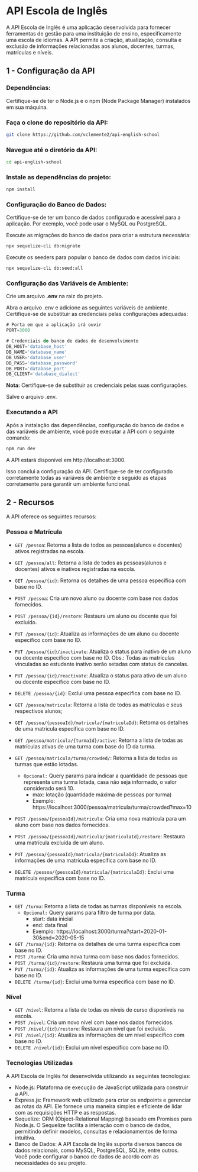 # API Escola de Inglês

A API Escola de Inglês é uma aplicação desenvolvida para fornecer ferramentas de
gestão para uma instituição de ensino, especificamente uma escola de idiomas. A
API permite a criação, atualização, consulta e exclusão de informações
relacionadas aos alunos, docentes, turmas, matrículas e níveis.

## **1 - Configuração da API**

### **Dependências:**

Certifique-se de ter o Node.js e o npm (Node Package Manager) instalados em sua
máquina.

### **Faça o clone do repositório da API:**

```bash
git clone https://github.com/vclemente2/api-english-school
```

### **Navegue até o diretório da API:**

```bash
cd api-english-school
```

### **Instale as dependências do projeto:**

```bash
npm install
```

### **Configuração do Banco de Dados:**

Certifique-se de ter um banco de dados configurado e acessível para a aplicação.
Por exemplo, você pode usar o MySQL ou PostgreSQL.

Execute as migrações do banco de dados para criar a estrutura necessária:

```bash
npx sequelize-cli db:migrate
```

Execute os seeders para popular o banco de dados com dados iniciais:

```bash
npx sequelize-cli db:seed:all
```

### **Configuração das Variáveis de Ambiente:**

Crie um arquivo **.env** na raiz do projeto.

Abra o arquivo .env e adicione as seguintes variáveis de ambiente. Certifique-se
de substituir as credenciais pelas configurações adequadas:

```Javascript
# Porta em que a aplicação irá ouvir
PORT=3000

# Credenciais do banco de dados de desenvolvimento
DB_HOST='database_host'
DB_NAME='database_name'
DB_USER='database_user'
DB_PASS='database_password'
DB_PORT='database_port'
DB_CLIENT='database_dialect'
```

**Nota:** Certifique-se de substituir as credenciais pelas suas configurações.

Salve o arquivo .env.

### **Executando a API**

Após a instalação das dependências, configuração do banco de dados e das
variáveis de ambiente, você pode executar a API com o seguinte comando:

```bash
npm run dev
```

A API estará disponível em http://localhost:3000.

Isso conclui a configuração da API. Certifique-se de ter configurado
corretamente todas as variáveis de ambiente e seguido as etapas corretamente
para garantir um ambiente funcional.

## **2 - Recursos**

A API oferece os seguintes recursos:

### Pessoa e Matrícula

- `GET /pessoa`: Retorna a lista de todos as pessoas(alunos e docentes) ativos
  registradas na escola.
- `GET /pessoa/all`: Retorna a lista de todos as pessoas(alunos e docentes)
  ativos e inativos registradas na escola.
- `GET /pessoa/{id}`: Retorna os detalhes de uma pessoa específica com base no
  ID.
- `POST /pessoa`: Cria um novo aluno ou docente com base nos dados fornecidos.
- `POST /pessoa/{id}/restore`: Restaura um aluno ou docente que foi excluído.
- `PUT /pessoa/{id}`: Atualiza as informações de um aluno ou docente específico
  com base no ID.
- `PUT /pessoa/{id}/inactivate`: Atualiza o status para inativo de um aluno ou
  docente específico com base no ID. Obs.: Todas as matrículas vinculadas ao
  estudante inativo serão setadas com status de cancelas.
- `PUT /pessoa/{id}/reactivate`: Atualiza o status para ativo de um aluno ou
  docente específico com base no ID.
- `DELETE /pessoa/{id}`: Exclui uma pessoa específica com base no ID.

- `GET /pessoa/matricula`: Retorna a lista de todos as matriculas e seus
  respectivos alunos;
- `GET /pessoa/{pessoaId}/matricula/{matriculaId}`: Retorna os detalhes de uma
  matricula específica com base no ID.
- `GET /pessoa/matricula/{turmaId}/active`: Retorna a lista de todas as
  matrículas ativas de uma turma com base do ID da turma.
- `GET /pessoa/matricula/turma/crowded/`: Retorna a lista de todas as turmas que
  estão lotadas.
  - `Opcional:` Query params para indicar a quantidade de pessoas que representa
    uma turma lotada, casa não seja informado, o valor considerado será 10.
    - max: lotação (quantidade máxima de pessoas por turma)
    - Exemplo: https://localhost:3000/pessoa/matricula/turma/crowded?max=10
- `POST /pessoa/{pessoaId}/matricula`: Cria uma nova matrícula para um aluno com
  base nos dados fornecidos.
- `POST /pessoa/{pessoaId}/matricula/{matriculaId}/restore`: Restaura uma
  matrícula excluída de um aluno.
- `PUT /pessoa/{pessoaId}/matricula/{matriculaId}`: Atualiza as informações de
  uma matrícula específica com base no ID.
- `DELETE /pessoa/{pessoaId}/matricula/{matriculaId}`: Exclui uma matrícula
  específica com base no ID.

### Turma

- `GET /turma`: Retorna a lista de todas as turmas disponíveis na escola.
  - `Opcional:` Query params para filtro de turma por data.
    - start: data inicial
    - end: data final
    - Exemplo: https://localhost:3000/turma?start=2020-01-30&end=2020-05-15
- `GET /turma/{id}`: Retorna os detalhes de uma turma específica com base no ID.
- `POST /turma`: Cria uma nova turma com base nos dados fornecidos.
- `POST /turma/{id}/restore`: Restaura uma turma que foi excluída.
- `PUT /turma/{id}`: Atualiza as informações de uma turma específica com base no
  ID.
- `DELETE /turma/{id}`: Exclui uma turma específica com base no ID.

### Nível

- `GET /nivel`: Retorna a lista de todas os níveis de curso disponíveis na
  escola.
- `POST /nivel`: Cria um novo nível com base nos dados fornecidos.
- `POST /nivel/{id}/restore`: Restaura um nível que foi excluída.
- `PUT /nivel/{id}`: Atualiza as informações de um nível específico com base no
  ID.
- `DELETE /nivel/{id}`: Exclui um nível específico com base no ID.

### Tecnologias Utilizadas

A API Escola de Inglês foi desenvolvida utilizando as seguintes tecnologias:

- Node.js: Plataforma de execução de JavaScript utilizada para construir a API.
- Express.js: Framework web utilizado para criar os endpoints e gerenciar as
  rotas da API. Ele fornece uma maneira simples e eficiente de lidar com as
  requisições HTTP e as respostas.
- Sequelize: ORM (Object-Relational Mapping) baseado em Promises para Node.js. O
  Sequelize facilita a interação com o banco de dados, permitindo definir
  modelos, consultas e relacionamentos de forma intuitiva.
- Banco de Dados: A API Escola de Inglês suporta diversos bancos de dados
  relacionais, como MySQL, PostgreSQL, SQLite, entre outros. Você pode
  configurar o banco de dados de acordo com as necessidades do seu projeto.
